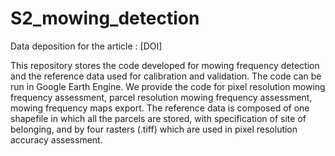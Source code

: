 # S2_mowing_detection
Data deposition for the article : [DOI]

This repository stores the code developed for mowing frequency detection and the reference data used for calibration and validation. 
The code can be run in Google Earth Engine. We provide the code for pixel resolution mowing frequency assessment, parcel resolution mowing frequency assessment, mowing frequency maps export.
The reference data is composed of one shapefile in which all the parcels are stored, with specification of site of belonging, and by four rasters (.tiff) which are used in pixel resolution accuracy assessment.
